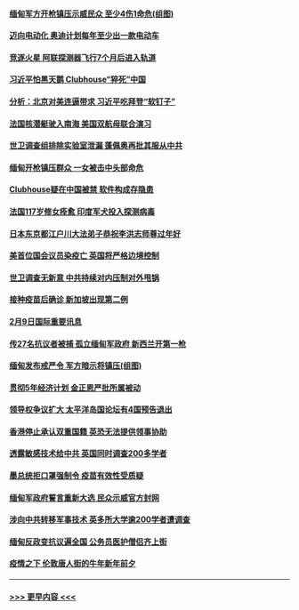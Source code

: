 #### [缅甸军方开枪镇压示威民众 至少4伤1命危(组图)](../pages/prog202/a103051054.md?t=02101301) 
#### [迈向电动化 奥迪计划每年至少出一款电动车](../pages/prog202/a103051032.md?t=02101301) 
#### [竞逐火星 阿联探测器飞行7个月后进入轨道](../pages/prog202/a103051010.md?t=02101301) 
#### [习近平怕黑天鹅 Clubhouse“猝死”中国](../pages/prog202/a103050965.md?t=02101301) 
#### [分析：北京对美连逼带求 习近平吃拜登“软钉子”](../pages/prog202/a103050943.md?t=02101301) 
#### [法国核潜艇驶入南海 美国双航母联合演习](../pages/prog202/a103050884.md?t=02101301) 
#### [世卫调查组排除实验室泄漏 蓬佩奥再批其服从中共](../pages/prog202/a103050889.md?t=02101301) 
#### [缅甸开枪镇压群众 一女被击中头部命危](../pages/prog202/a103050892.md?t=02101301) 
#### [Clubhouse疑在中国被禁 软件构成存隐患](../pages/prog202/a103050877.md?t=02101301) 
#### [法国117岁修女痊愈 印度军犬投入探测病毒](../pages/prog202/a103050867.md?t=02101301) 
#### [日本东京都江户川大法弟子恭祝李洪志师尊过年好](../pages/prog202/a103050816.md?t=02101301) 
#### [美首位国会议员染疫亡 英国将严格边境控制](../pages/prog202/a103050718.md?t=02101301) 
#### [世卫调查无新意 中共持续对内压制对外甩锅](../pages/prog202/a103050715.md?t=02101301) 
#### [接种疫苗后确诊 新加坡出现第二例](../pages/prog202/a103050612.md?t=02101301) 
#### [2月9日国际重要讯息](../pages/prog202/a103050464.md?t=02101301) 
#### [传27名抗议者被捕 孤立缅甸军政府 新西兰开第一枪](../pages/prog202/a103050277.md?t=02101301) 
#### [缅甸发布戒严令 军方暗示将镇压(组图)](../pages/prog202/a103050169.md?t=02101301) 
#### [贯彻5年经济计划 金正恩严批所属被动](../pages/prog202/a103050168.md?t=02101301) 
#### [领导权争议扩大 太平洋岛国论坛有4国预告退出](../pages/prog202/a103050158.md?t=02101301) 
#### [香港停止承认双重国籍 英恐无法提供领事协助](../pages/prog202/a103050147.md?t=02101301) 
#### [透露敏感技术给中共 英国同时调查200多学者](../pages/prog202/a103050042.md?t=02101301) 
#### [墨总统拒口罩强制令 疫苗有效性受质疑](../pages/prog202/a103050030.md?t=02101301) 
#### [缅甸军政府誓言重新大选 民众示威官方封网](../pages/prog202/a103050001.md?t=02101301) 
#### [涉向中共转移军事技术 英多所大学逾200学者遭调查](../pages/prog202/a103049886.md?t=02101301) 
#### [缅甸反政变抗议遍全国 公务员医护僧侣齐上街](../pages/prog202/a103049961.md?t=02101301) 
#### [疫情之下 伦敦唐人街的牛年新年前夕](../pages/prog202/a103049975.md?t=02101301) 

----
#### [ >>> 更早内容 <<< ](../indexes/prog202-earlier.md)
